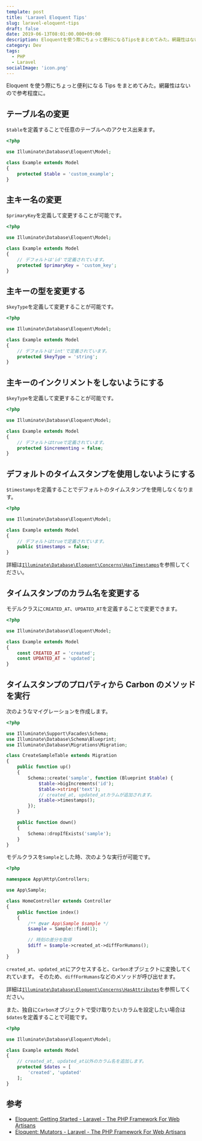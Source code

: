 ```yaml
---
template: post
title: 'Laravel Eloquent Tips'
slug: laravel-eloquent-tips
draft: false
date: 2019-06-13T08:01:00.000+09:00
description: Eloquentを使う際にちょっと便利になるTipsをまとめてみた。網羅性はないので参考程度に。
category: Dev
tags:
  - PHP
  - Laravel
socialImage: 'icon.png'
---
```


Eloquent を使う際にちょっと便利になる Tips をまとめてみた。網羅性はないので参考程度に。

## テーブル名の変更

`$table`を定義することで任意のテーブルへのアクセス出来ます。

```php
<?php

use Illuminate\Database\Eloquent\Model;

class Example extends Model
{
    protected $table = 'custom_example';
}
```

## 主キー名の変更

`$primaryKey`を定義して変更することが可能です。

```php
<?php

use Illuminate\Database\Eloquent\Model;

class Example extends Model
{
    // デフォルトは'id'で定義されています。
    protected $primaryKey = 'custom_key';
}
```

## 主キーの型を変更する

`$keyType`を定義して変更することが可能です。

```php
<?php

use Illuminate\Database\Eloquent\Model;

class Example extends Model
{
    // デフォルトは'int'で定義されています。
    protected $keyType = 'string';
}
```

## 主キーのインクリメントをしないようにする

`$keyType`を定義して変更することが可能です。

```php
<?php

use Illuminate\Database\Eloquent\Model;

class Example extends Model
{
    // デフォルトはtrueで定義されています。
    protected $incrementing = false;
}
```

## デフォルトのタイムスタンプを使用しないようにする

`$timestamps`を定義することでデフォルトのタイムスタンプを使用しなくなります。

```php
<?php

use Illuminate\Database\Eloquent\Model;

class Example extends Model
{
    // デフォルトはtrueで定義されています。
    public $timestamps = false;
}
```

詳細は[`Illuminate\Database\Eloquent\Concerns\HasTimestamps`](https://laravel.com/api/5.8/Illuminate/Database/Eloquent/Concerns/HasTimestamps.html)を参照してください。

## タイムスタンプのカラム名を変更する

モデルクラスに`CREATED_AT`、`UPDATED_AT`を定義することで変更できます。

```php
<?php

use Illuminate\Database\Eloquent\Model;

class Example extends Model
{
    const CREATED_AT = 'created';
    const UPDATED_AT = 'updated';
}
```

## タイムスタンプのプロパティから Carbon のメソッドを実行

次のようなマイグレーションを作成します。

```php
<?php

use Illuminate\Support\Facades\Schema;
use Illuminate\Database\Schema\Blueprint;
use Illuminate\Database\Migrations\Migration;

class CreateSampleTable extends Migration
{
    public function up()
    {
        Schema::create('sample', function (Blueprint $table) {
            $table->bigIncrements('id');
            $table->string('text');
            // created_at, updated_atカラムが追加されます。
            $table->timestamps();
        });
    }

    public function down()
    {
        Schema::dropIfExists('sample');
    }
}
```

モデルクラスを`Sample`とした時、次のような実行が可能です。

```php
<?php

namespace App\Http\Controllers;

use App\Sample;

class HomeController extends Controller
{
    public function index()
    {
        /** @var App\Sample $sample */
        $sample = Sample::find(1);

        // 時刻の差分を取得
        $diff = $sample->created_at->diffForHumans();
    }
}
```

`created_at`、`updated_at`にアクセスすると、`Carbon`オブジェクトに変換してくれています。
そのため、`diffForHumans`などのメソッドが呼び出せます。

詳細は[`Illuminate\Database\Eloquent\Concerns\HasAttributes`](https://laravel.com/api/5.8/Illuminate/Database/Eloquent/Concerns/HasAttributes.html)を参照してください。

また、独自に`Carbon`オブジェクトで受け取りたいカラムを設定したい場合は`$dates`を定義することで可能です。

```php
<?php

use Illuminate\Database\Eloquent\Model;

class Example extends Model
{
    // created_at, updated_at以外のカラム名を追加します。
    protected $dates = [
        'created', 'updated'
    ];
}
```

## 参考

- [Eloquent: Getting Started - Laravel - The PHP Framework For Web Artisans](https://laravel.com/docs/5.8/eloquent)
- [Eloquent: Mutators - Laravel - The PHP Framework For Web Artisans](https://laravel.com/docs/5.8/eloquent-mutators#accessors-and-mutators)
